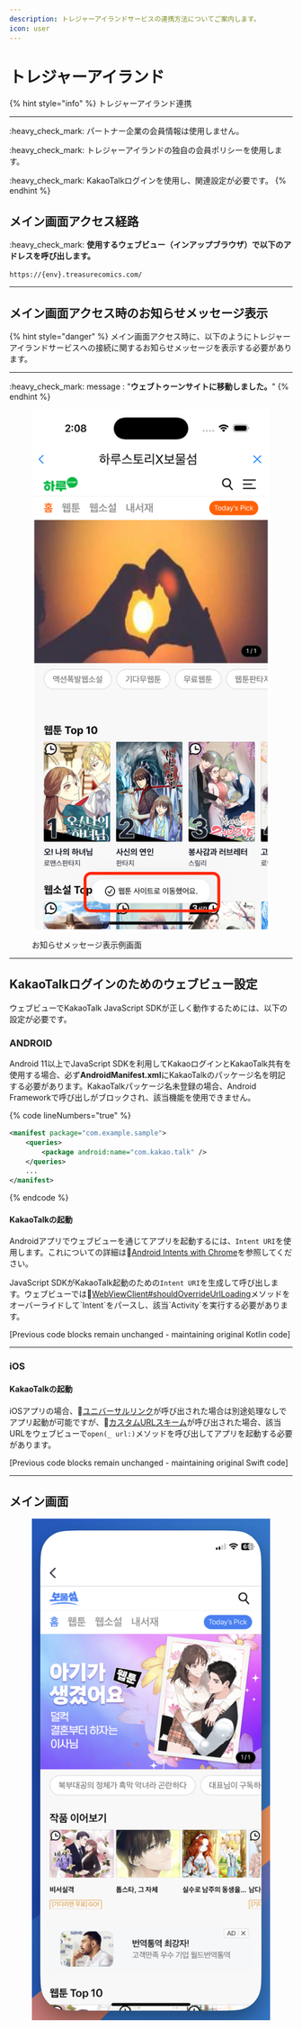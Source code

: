 ```yaml
---
description: トレジャーアイランドサービスの連携方法についてご案内します。
icon: user
---
```


# トレジャーアイランド

{% hint style="info" %}
トレジャーアイランド連携

***

:heavy\_check\_mark: パートナー企業の会員情報は使用しません。

:heavy\_check\_mark: トレジャーアイランドの独自の会員ポリシーを使用します。

:heavy\_check\_mark: KakaoTalkログインを使用し、関連設定が必要です。
{% endhint %}

## メイン画面アクセス経路

:heavy\_check\_mark: **使用するウェブビュー（インアップブラウザ）で以下のアドレスを呼び出します。**

`https://{env}.treasurecomics.com/`

***

## メイン画面アクセス時のお知らせメッセージ表示

{% hint style="danger" %}
メイン画面アクセス時に、以下のようにトレジャーアイランドサービスへの接続に関するお知らせメッセージを表示する必要があります。

***

:heavy\_check\_mark: message : "**ウェブトゥーンサイトに移動しました。**"
{% endhint %}

<figure><img src="../../.gitbook/assets/Simulator Screenshot - iPhone 16 Pro - 2024-10-25 at 14.08.11.png" alt=""><figcaption><p>お知らせメッセージ表示例画面</p></figcaption></figure>

***

## KakaoTalkログインのためのウェブビュー設定

ウェブビューでKakaoTalk JavaScript SDKが正しく動作するためには、以下の設定が必要です。

### ANDROID

Android 11以上でJavaScript SDKを利用してKakaoログインとKakaoTalk共有を使用する場合、必ず**AndroidManifest.xml**にKakaoTalkのパッケージ名を明記する必要があります。KakaoTalkパッケージ名未登録の場合、Android Frameworkで呼び出しがブロックされ、該当機能を使用できません。

{% code lineNumbers="true" %}
```xml
<manifest package="com.example.sample">
    <queries>
        <package android:name="com.kakao.talk" />
    </queries>
    ...
</manifest>
```
{% endcode %}

#### KakaoTalkの起動

Androidアプリでウェブビューを通じてアプリを起動するには、`Intent URI`を使用します。これについての詳細は:link:[Android Intents with Chrome](https://developer.chrome.com/docs/android/intents)を参照してください。

JavaScript SDKがKakaoTalk起動のための`Intent URI`を生成して呼び出します。ウェブビューでは:link:[WebViewClient#shouldOverrideUrlLoading](https://developer.android.com/reference/android/webkit/WebViewClient#shouldOverrideUrlLoading\(android.webkit.WebView,%20android.webkit.WebResourceRequest\))メソッドをオーバーライドして`Intent`をパースし、該当`Activity`を実行する必要があります。

[Previous code blocks remain unchanged - maintaining original Kotlin code]

***

### iOS

#### KakaoTalkの起動

iOSアプリの場合、:link:[ユニバーサルリンク](https://developers.kakao.com/docs/latest/ko/documentation-guideline/glossary#%E3%85%87)が呼び出された場合は別途処理なしでアプリ起動が可能ですが、:link:[カスタムURLスキーム](https://developers.kakao.com/docs/latest/ko/documentation-guideline/glossary#%E3%85%8B)が呼び出された場合、該当URLをウェブビューで`open(_ url:)`メソッドを呼び出してアプリを起動する必要があります。

[Previous code blocks remain unchanged - maintaining original Swift code]

***

## メイン画面

<div align="left"><figure><img src="../../.gitbook/assets/bms_main.png" alt=""><figcaption></figcaption></figure></div>
